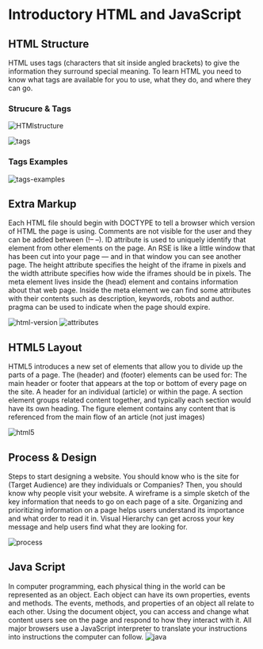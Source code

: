 # Introductory HTML and JavaScript 

## HTML Structure

  HTML uses tags (characters that sit inside angled brackets) to give the information they surround special meaning. To learn HTML you need to know what tags are available for you to use, what they do, and where they can go.

### Strucure & Tags 

![HTMlstructure](https://lh3.googleusercontent.com/proxy/A7GqcfFxIyaBtsSfwH4dW3duOfnchw6i0qhonlNbOkan2AsLFIr6ReforDqxVArW1tDGxJgGwtkUaZqA9neCUirMcQ3wUPUb7imeO91SZjl7AKEmnaXbHIfbi8176-zV_LOGMZDjH97svebE)

![tags](https://tutorial.techaltum.com/images/element.png)

### Tags Examples
![tags-examples](https://miro.medium.com/max/717/0*ecLjKJnWpyZAe2gA.)

## Extra Markup

Each HTML file should begin with DOCTYPE to tell a browser which version of HTML the page is using. Comments are not visible for the user and they can be added between (!– –). ID attribute is used to uniquely identify that element from other elements on the page. An RSE is like a little window that has been cut into your page — and in that window you can see another page. The height attribute specifies the height of the iframe in pixels and the width attribute specifies how wide the iframes should be in pixels. The meta element lives inside the (head) element and contains information about that web page. Inside the meta element we can find some attributes with their contents such as description, keywords, robots and author. pragma can be used to indicate when the page should expire.

![html-version](https://cdn.educba.com/academy/wp-content/uploads/2019/07/Versions-of-Html.png)
![attributes](https://i.ytimg.com/vi/zXwkXizyxUU/maxresdefault.jpg)


## HTML5 Layout

 HTML5 introduces a new set of elements that allow you to divide up the parts of a page. The (header) and (footer) elements can be used for: The main header or footer that appears at the top or bottom of every page on the site. A header for an individual (article) or    within the page. A section element groups related content together, and typically each section would have its own heading. The figure element contains any content that is referenced from the main flow of an article (not just images)

 ![html5](https://mobile.htmlgoodies.com/imagesvr_ce/5493/semantic000.png)

 ## Process & Design

 Steps to start designing a website. You should know who is the site for (Target Audience) are they individuals or Companies? Then, you should know why people visit your website. A wireframe is a simple sketch of the key information that needs to go on each page of a site. Organizing and prioritizing information on a page helps users understand its importance and what order to read it in. Visual Hierarchy can get across your key message and help users find what they are looking for.
  
  ![process](https://www.webfx.com/blog/images/assets/images.sixrevisions.com/2010/08/07-03_flowchart.jpg)


## Java Script

In computer programming, each physical thing in the world can be represented as an object. Each object can have its own properties, events and methods. The events, methods, and properties of an object all relate to each other. Using the document object, you can access and change what content users see on the page and respond to how they interact with it. All major browsers use a JavaScript interpreter to translate your instructions into instructions the computer can follow. 
![java](https://res.cloudinary.com/practicaldev/image/fetch/s--RhzxD9ni--/c_imagga_scale,f_auto,fl_progressive,h_420,q_auto,w_1000/https://dev-to-uploads.s3.amazonaws.com/i/6xeuyhh48j5mcxusp5b6.png)